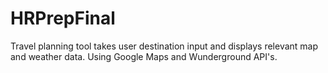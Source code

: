 # HRPrepFinal
Travel planning tool takes user destination input and displays relevant map and weather data. Using Google Maps and Wunderground API's.